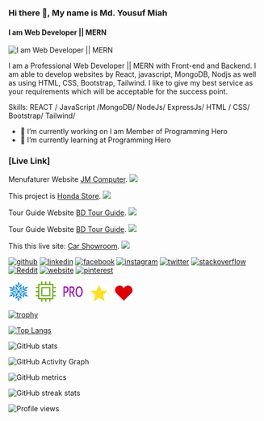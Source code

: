 ### Hi there 👋, My name is Md. Yousuf Miah
#### I am Web Developer || MERN
![I am Web Developer || MERN](https://media-exp1.licdn.com/dms/image/C4D16AQEd4wqnCDBZDA/profile-displaybackgroundimage-shrink_200_800/0/1654089685891?e=1659571200&v=beta&t=AswW0Iu_L_oOMOGpx8qOaQkmnlCxwWqYs9IZPWUkLTc)

I am a Professional Web Developer || MERN with Front-end and Backend. I am able to develop websites by React, javascript, MongoDB, Nodjs as well as using HTML, CSS, Bootstrap, Tailwind. I like to give my best service as your requirements which will be acceptable for the success point. 

Skills: REACT / JavaScript /MongoDB/ NodeJs/ ExpressJs/ HTML / CSS/ Bootstrap/ Tailwind/

- 🔭 I’m currently working on I am Member of Programming Hero 
- 🌱 I’m currently learning at Programming Hero 

### [Live Link]

Menufaturer Website [JM Computer](https://tools-478a3.web.app).
<a href="https://tools-478a3.web.app" target="_blank"><img src='https://user-images.githubusercontent.com/71017764/171981544-a81d4501-ba8e-45d2-baea-89f23a2319e8.png'> </a>

This project is [Honda Store](https://honda-app-91b97.web.app).
<a href="https://honda-app-91b97.web.app" target="_blank"><img src='https://user-images.githubusercontent.com/71017764/171545984-e4189441-dd36-434f-bb9b-c63d76d2628d.png'> </a>

Tour Guide Website [BD Tour Guide](https://bd-tour-c7c18.web.app).
<a href="https://bd-tour-c7c18.web.app" target="_blank"><img src='https://user-images.githubusercontent.com/71017764/171771955-5c82cafb-d58b-4eef-839d-700caefca18d.png'> </a>



Tour Guide Website [BD Tour Guide](https://bd-tour-c7c18.web.app).
<a href="https://bd-tour-c7c18.web.app" target="_blank"><img src='https://user-images.githubusercontent.com/71017764/171771955-5c82cafb-d58b-4eef-839d-700caefca18d.png'> </a>

This this live site: [Car Showroom](https://car-app-yousuf.netlify.app).
<a href="https://car-app-yousuf.netlify.app" target="_blank"><img src='https://user-images.githubusercontent.com/71017764/171781472-235efc5c-9e1f-41a3-9d69-4ab0b7c85009.png'> </a>


[<img src='https://cdn.jsdelivr.net/npm/simple-icons@3.0.1/icons/github.svg' alt='github' height='40'>](https://github.com/yousufmiah)  [<img src='https://cdn.jsdelivr.net/npm/simple-icons@3.0.1/icons/linkedin.svg' alt='linkedin' height='40'>](https://www.linkedin.com/in/https://www.linkedin.com/in/yousufmiah//)  [<img src='https://cdn.jsdelivr.net/npm/simple-icons@3.0.1/icons/facebook.svg' alt='facebook' height='40'>](https://www.facebook.com/https://www.facebook.com/yousufmiahm)  [<img src='https://cdn.jsdelivr.net/npm/simple-icons@3.0.1/icons/instagram.svg' alt='instagram' height='40'>](https://www.instagram.com/https://www.instagram.com/yousufmiahm//)  [<img src='https://cdn.jsdelivr.net/npm/simple-icons@3.0.1/icons/twitter.svg' alt='twitter' height='40'>](https://twitter.com/https://twitter.com/yousufmiahbd)  [<img src='https://cdn.jsdelivr.net/npm/simple-icons@3.0.1/icons/stackoverflow.svg' alt='stackoverflow' height='40'>](https://stackoverflow.com/users/https://stackoverflow.com/users/14247518/md-yousuf-miah)  [<img src='https://cdn.jsdelivr.net/npm/simple-icons@3.0.1/icons/reddit.svg' alt='Reddit' height='40'>](https://www.reddit.com/user/https://www.reddit.com/user/yousufweb)  [<img src='https://cdn.jsdelivr.net/npm/simple-icons@3.0.1/icons/icloud.svg' alt='website' height='40'>](www.yousufmiah.com)  [<img src='https://cdn.jsdelivr.net/npm/simple-icons@3.0.1/icons/pinterest.svg' alt='pinterest' height='40'>](https://www.pinterest.com/yousufmiahm/)  

<a href='https://archiveprogram.github.com/'><img src='https://raw.githubusercontent.com/acervenky/animated-github-badges/master/assets/acbadge.gif' width='40' height='40'></a> <a href='https://docs.github.com/en/developers'><img src='https://raw.githubusercontent.com/acervenky/animated-github-badges/master/assets/devbadge.gif' width='40' height='40'></a> <a href='https://github.com/pricing'><img src='https://raw.githubusercontent.com/acervenky/animated-github-badges/master/assets/pro.gif' width='40' height='40'></a> <a href='https://stars.github.com/'><img src='https://raw.githubusercontent.com/acervenky/animated-github-badges/master/assets/starbadge.gif' width='35' height='35'></a> <a href='https://docs.github.com/en/github/supporting-the-open-source-community-with-github-sponsors'><img src='https://raw.githubusercontent.com/acervenky/animated-github-badges/master/assets/sponsorbadge.gif' width='35' height='35'></a> 

[![trophy](https://github-profile-trophy.vercel.app/?username=yousufmiah)](https://github.com/ryo-ma/github-profile-trophy)

[![Top Langs](https://github-readme-stats.vercel.app/api/top-langs/?username=yousufmiah)](https://github.com/anuraghazra/github-readme-stats)

![GitHub stats](https://github-readme-stats.vercel.app/api?username=yousufmiah&show_icons=true&count_private=true)  

![GitHub Activity Graph](https://activity-graph.herokuapp.com/graph?username=yousufmiah)  

![GitHub metrics](https://metrics.lecoq.io/yousufmiah)  

![GitHub streak stats](https://github-readme-streak-stats.herokuapp.com/?user=yousufmiah)  

![Profile views](https://gpvc.arturio.dev/yousufmiah)  
